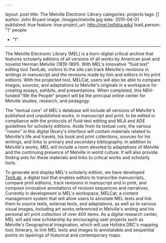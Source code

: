 	---
layout: post
title: The Melville Electronic Library
categories: projects
tags: []
author: John Bryant
image: /images/melville.jpg
date: 2015-04-01
published: true
feature: true
project_url: http://mel.hofstra.edu/
lead_person: "1"
people:
  - "1"
---

The Melville Electronic Library (MEL) is a born-digital critical archive that features scholarly editions of all versions of all works by American poet and novelist Herman Melville (1819-1891). With MEL's innovative "fluid text" editing tool TextLab, visitors to the site can track Melville's revisions in writings in manuscript and the revisions made by him and editors in his print editions.  With the projected tool, MELCat, users will also be able to compare images, sources, and adaptations to Melville's originals in a workspace for creating essays, exhibits, and presentations.  When completed, this NEH-funded "We the People" project will be the principal online center for Melville studies, research, and pedagogy.

<!--more-->

The "textual core" of MEL's database will include all versions of Melville's published and unpublished works, in manuscript and print, to be edited in compliance with the protocols of fluid-text editing and MLA and ADE guidelines for scholarly editions.  Aside from its textual core, the various "rooms" in this digital library's interface will contain materials related to Melville's life and travels, his book and print collections, sources for his writings, and links to primary and secondary bibliography.  In addition to Melville's works, MEL will include a room devoted to adaptations of Melville and the continuing presence of Melville in world culture.  It will also provide finding aids for these materials and links to critical works and scholarly tools.

To generate and display MEL's scholarly edition, we have developed [TextLab](http://mel.hofstra.edu/textlab.html), a digital tool that enables editors to transcribe manuscripts, compare print editions, track revisions in manuscript and in print, and compose innovative annotations of revision sequences and narratives.  Currently in development is MEL's workspace, MELCat, a content management system that will allow users to annotate MEL texts and link them to source texts, external texts, and adaptations, as well as to various visual images, including art works referenced in Melville's writing and his personal art print collection of over 400 items.  As a digital research center, MEL will add new scholarship by encouraging user projects such as Melville's Geographical Imagination, which will use Hofstra DRC's mapping tool, Itinerary, to link MEL texts and images to annotatable and sequential points on layerings of historical and contemporary maps.

<style type="text/css">
.post-image {
	background-position: -50px -300px;
}	
</style>
